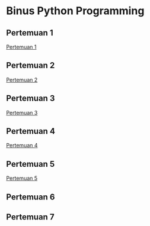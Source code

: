 # Binus Python Programming

## Pertemuan 1
<a href="https://colab.research.google.com/drive/1dBvLlvZKBfkkEq_MCzORCioR9imydV1M?usp=sharing">Pertemuan 1</a>

## Pertemuan 2
<a href="https://colab.research.google.com/drive/1VTUrKAHR8UpUa4tUunes7CdHfmXBUOPt?usp=sharing">Pertemuan 2</a>

## Pertemuan 3
<a href="https://colab.research.google.com/drive/1Oa7pJrngnVK_Qpwyy6UADtc7pjZXCpw7?usp=sharing">Pertemuan 3</a>

## Pertemuan 4
<a href="https://colab.research.google.com/drive/1whtoGRHVKrd2TlEuMipQl7dhq-ikjqdt?usp=sharing">Pertemuan 4</a>

## Pertemuan 5
<a href="https://colab.research.google.com/drive/11EkpTvaurHZm8P8UNwBuu0gXArsmJpzI?usp=sharing">Pertemuan 5</a>

## Pertemuan 6

## Pertemuan 7
